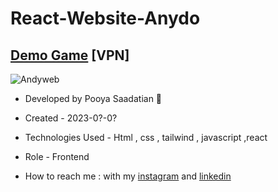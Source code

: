 # React-Website-Anydo
## [Demo Game](https://react-website-anydo.vercel.app/) [VPN]

![Andyweb](https://github.com/p-stn/React-website-Anydo/assets/63667741/728dcefa-2dfa-4f5e-ab2d-3732f2e5b1cf)






- Developed by Pooya Saadatian 🤙

-  Created - 2023-0?-0?

- Technologies Used - Html , css , tailwind , javascript ,react 

- Role - Frontend

- How to reach me : with my [instagram](https://instagram.com/poya_saadatian) and [linkedin](https://linkedin.com/in/pooya-saadatian-35ab24278)
